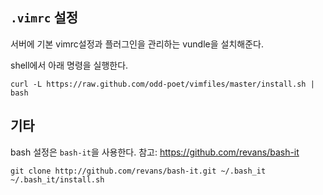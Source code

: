 ## ``.vimrc`` 설정

서버에 기본 vimrc설정과 플러그인을 관리하는 vundle을 설치해준다. 

shell에서 아래 명령을 실행한다. 

```
curl -L https://raw.github.com/odd-poet/vimfiles/master/install.sh | bash 
```

## 기타 

bash 설정은 ``bash-it``을 사용한다. 참고: https://github.com/revans/bash-it

```
git clone http://github.com/revans/bash-it.git ~/.bash_it
~/.bash_it/install.sh
```

